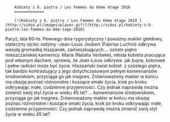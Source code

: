
        Kobiety z 6. piętra / Les Femmes du 6ème étage 2010 
        =============
        
        [![Kobiety z 6. piętra / Les Femmes du 6ème étage 2010 ](http://vidos.pl/images/player.gif)](http://vidos.pl/kobiety-z-6-pietra-les-femmes-du-6me-tage-2010)
        
        
 Paryż, lata 60-te. Pewnego dnia rygorystyczny i poważny makler giełdowy, stateczny ojciec rodziny -Jean-Louis Joubert (Fabrise Luchini) odkrywa wesołą gromadkę hiszpanek, zamieszkujących…. szóste piętro mieszczańskiej kamienicy. Maria (Natalia Verbeke), młoda kobieta pracująca pod własnym dachem, sprawia, że Jean-Louis odkrywa  jak bujne, kolorowe i pełne radości może być życie. Hiszpański świat kobiet  z szóstego piętra, tak bardzo kontrastujący z jego dotychczasowym pełnym konwenansów środowiskiem, przyciąga go jak magnes. Zrównoważony makler w końcu ma okazję poznać różnorodne i kuszące smaki życia, krok po kroku odkrywając małe, codzienne przyjemności. Czy jednak naprawdę można zmienić swój styl życia w wieku 45 lat?   ... konwenansów środowiskiem, przyciąga go jak magnes. Zrównoważony makler w końcu ma okazję poznać różnorodne i kuszące smaki życia, krok po kroku odkrywając małe, codzienne przyjemności. Czy jednak naprawdę można zmienić swój styl życia w wieku 45 lat?
    